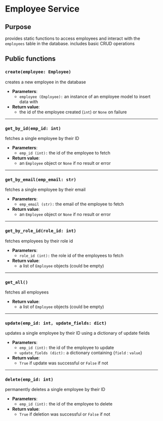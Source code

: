 # Employee Service

## Purpose
provides static functions to access employees and interact with the `employees` table in the
database. includes basic CRUD operations

## Public functions

### `create(employee: Employee)`
creates a new employee in the database
- **Parameters**:
    - `employee (Employee):` an instance of an employee model to insert data with
- **Return value**:
    - the id of the employee created (`int`) or `None` on failure
---

### `get_by_id(emp_id: int)`
fetches a single employee by their ID
- **Parameters**:
    - `emp_id (int):` the id of the employee to fetch
- **Return value**:
    - an `Employee` object or `None` if no result or error
---

### `get_by_email(emp_email: str)`
fetches a single employee by their email
- **Parameters**:
    - `emp_email (str):` the email of the employee to fetch
- **Return value**:
    - an `Employee` object or `None` if no result or error
---

### `get_by_role_id(role_id: int)`
fetches employees by their role id
- **Parameters**:
    - `role_id (int):` the role id of the employees to fetch
- **Return value**:
    - a list of `Employee` objects (could be empty)
---

### `get_all()`
fetches all employees
- **Return value**:
    - a list of `Employee` objects (could be empty)
---

### `update(emp_id: int, update_fields: dict)`
updates a single employee by their ID using a dictionary of update fields
- **Parameters**:
    - `emp_id (int):` the id of the employee to update
    - `update_fields (dict):` a dictionary containing {`field` : `value`}
- **Return value**:
    - `True` if update was successful or `False` if not
---

### `delete(emp_id: int)`
permanently deletes a single employee by their ID
- **Parameters**:
    - `emp_id (int):` the id of the employee to delete
- **Return value**:
    - `True` if deletion was successful or `False` if not